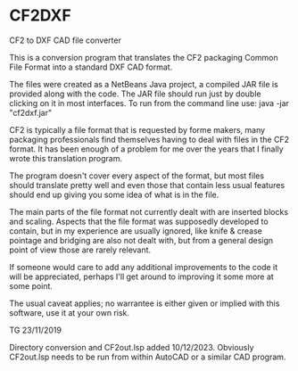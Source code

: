 # CF2DXF
CF2 to DXF CAD file converter

This is a conversion program that translates the CF2 packaging Common File Format into a standard DXF CAD format.

The files were created as a NetBeans Java project, a compiled JAR file is provided along with the code. The JAR file should run just by double clicking on it in most interfaces. To run from the command line use: java -jar "cf2dxf.jar" 

CF2 is typically a file format that is requested by forme makers, many packaging professionals find themselves having to deal with files in the CF2 format. It has been enough of a problem for me over the years that I finally wrote this translation program.

The program doesn't cover every aspect of the format, but most files should translate pretty well and even those that contain less usual features should end up giving you some idea of what is in the file. 

The main parts of the file format not currently dealt with are inserted blocks and scaling. Aspects that the file format was supposedly developed to contain, but in my experience are usually ignored, like knife & crease pointage and bridging are also not dealt with, but from a general design point of view those are rarely relevant. 

If someone would care to add any additional improvements to the code it will be appreciated, perhaps I'll get around to improving it some more at some point.

The usual caveat applies; no warrantee is either given or implied with this software, use it at your own risk.

TG 23/11/2019

Directory conversion and CF2out.lsp added 10/12/2023.
Obviously CF2out.lsp needs to be run from within AutoCAD or a similar CAD program.
